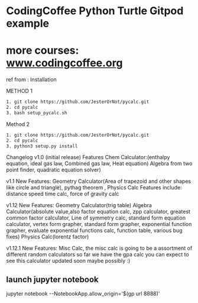 # CodingCoffee Python Turtle Gitpod example

# more courses: www.codingcoffee.org



ref from : 
Installation 

 METHOD 1 
``` bash
1. git clone https://github.com/JesterOrNot/pycalc.git
2. cd pycalc
3. bash setup_pycalc.sh
```
 Method 2 
``` bash
1. git clone https://github.com/JesterOrNot/pycalc.git
2. cd pycalc
3. python3 setup.py install
```
 Changelog  v1.0 (initial release) 
Features Chem Calculator:(enthalpy equation, ideal gas law, Combined gas law, Heat equation) Algebra from two point finder, quadratic equation solver)

 v1.1 
New Features: Geometry Calculator(Area of trapezoid and other shapes like circle and triangle), pythag theorem ,  Physics Calc Features include: distance speed time calc, force of gravity calc

 v1.12 
New Features: Geometry Calculator(trig table) Algebra Calculator(absolute value,also
factor equation calc, zpp calculator, greatest common factor calculator, Line of symmetry calc, standard form equation calculator, vertex form grapher, standard form grapher, exponential function grapher, evaluate exponential functions calc, function table, various bug fixes) Physics Calc(lorentz factor)

 v1.12.1 
New Features: Misc Calc, the misc calc is going to be a assortment of different random calculators so far we have the gpa calc you can expect to see this calculator updated soon maybe possibly :)


##  launch jupyter notebook 

jupyter notebook --NotebookApp.allow_origin=\'$(gp url 8888)\'